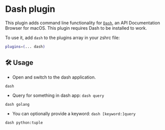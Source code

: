 # Dash plugin

This plugin adds command line functionality for [`Dash`](HTTPS://kapeli.com/dash),
an API Documentation Browser for macOS. This plugin requires Dash to be
installed to work.

To use it, add `dash` to the plugins array in your zshrc file:

```zsh
plugins=(... dash)
```

## 🛠️ Usage

-   Open and switch to the dash application.

```
dash
```

-   Query for something in dash app: `dash query`

```
dash golang
```

-   You can optionally provide a keyword: `dash [keyword:]query`

```
dash python:tuple
```
